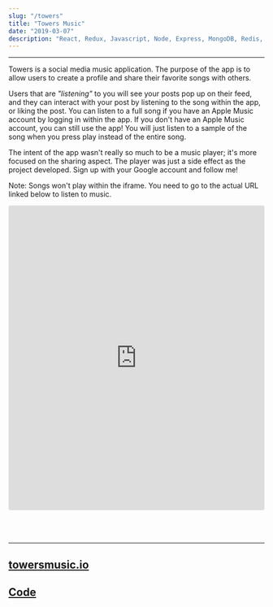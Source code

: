 ```yaml
---
slug: "/towers"
title: "Towers Music"
date: "2019-03-07"
description: "React, Redux, Javascript, Node, Express, MongoDB, Redis, Socket.io, Apple Musickit API, AWS S3, Material UI, CSS, Jest, Enzyme, Sentry"
---
```


---

Towers is a social media music application. The purpose of the app is to allow users to create a profile and share their favorite songs with others.

Users that are _"listening"_ to you will see your posts pop up on their feed, and they can interact with your post by listening to the song within the app, or liking the post. You can listen to a full song if you have an Apple Music account by logging in within the app. If you don't have an Apple Music account, you can still use the app! You will just listen to a sample of the song when you press play instead of the entire song.

The intent of the app wasn't really so much to be a music player; it's more focused on the sharing aspect. The player was just a side effect as the project developed. Sign up with your Google account and follow me!

Note: Songs won't play within the iframe. You need to go to the actual URL linked below to listen to music.

<div 
    style=
    "overflow: auto; 
    -webkit-overflow-scrolling: touch; 
    width: 100%;
    height: 650px;
    border-radius: 4px;"
>
        <iframe style="
            width: 100%;
            height: 600px;
            border-radius: 4px;
            border: none;"
            src="https://towersmusic.io/dannyrangel">
        </iframe>
</div>

---

## [towersmusic.io](https://towersmusic.io/dannyrangel)

## [Code](https://github.com/danny-rangel/towers)
